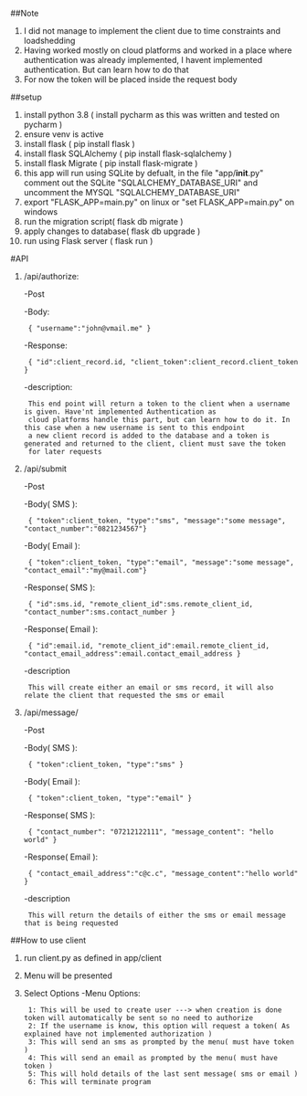 ##Note
1. I did not manage to implement the client due to time constraints and loadshedding
2. Having worked mostly on cloud platforms and worked in a place where authentication was already implemented, I havent implemented authentication. But can learn how to do that
3. For now the token will be placed inside the request body


##setup
1. install python 3.8 ( install pycharm as this was written and tested on pycharm )
2. ensure venv is active
3. install flask ( pip install flask )
4. install flask SQLAlchemy ( pip install flask-sqlalchemy )
5. install flask Migrate ( pip install flask-migrate )
6. this app will run using SQLite by defualt, in the file "app/__init__.py" comment out the SQLite "SQLALCHEMY_DATABASE_URI" and uncomment
   the MYSQL "SQLALCHEMY_DATABASE_URI"
7. export "FLASK_APP=main.py" on linux or "set FLASK_APP=main.py" on windows 
7. run the migration script( flask db migrate )
8. apply changes to database( flask db upgrade )
9. run using Flask server ( flask run )

#API
1. /api/authorize:

    -Post
    
    -Body:
        
        { "username":"john@vmail.me" }
    
    -Response:
        
        { "id":client_record.id, "client_token":client_record.client_token }
    
    -description:
        
        This end point will return a token to the client when a username is given. Have'nt implemented Authentication as 
        cloud platforms handle this part, but can learn how to do it. In this case when a new username is sent to this endpoint
        a new client record is added to the database and a token is generated and returned to the client, client must save the token
        for later requests
        
2. /api/submit
    
    -Post
    
    -Body( SMS ):
        
        { "token":client_token, "type":"sms", "message":"some message", "contact_number":"0821234567"}
        
    -Body( Email ):
        
        { "token":client_token, "type":"email", "message":"some message", "contact_email":"my@mail.com"}
        
    -Response( SMS ):
        
        { "id":sms.id, "remote_client_id":sms.remote_client_id, "contact_number":sms.contact_number }
        
    -Response( Email ):
        
        { "id":email.id, "remote_client_id":email.remote_client_id, "contact_email_address":email.contact_email_address }
     
    -description
        
        This will create either an email or sms record, it will also relate the client that requested the sms or email 
        
3. /api/message/<id>
    
    -Post
    
    -Body( SMS ):
    
        { "token":client_token, "type":"sms" }
        
    -Body( Email ):
        
        { "token":client_token, "type":"email" }
        
    -Response( SMS ):
        
        { "contact_number": "07212122111", "message_content": "hello world" }
        
    -Response( Email ):
        
        { "contact_email_address":"c@c.c", "message_content":"hello world" }
        
    -description
        
        This will return the details of either the sms or email message that is being requested
        
        
##How to use client
1. run client.py as defined in app/client
2. Menu will be presented
3. Select Options
    -Menu Options:
        
        1: This will be used to create user ---> when creation is done token will automatically be sent so no need to authorize
        2: If the username is know, this option will request a token( As explained have not implemented authorization )
        3: This will send an sms as prompted by the menu( must have token )
        4: This will send an email as prompted by the menu( must have token )
        5: This will hold details of the last sent message( sms or email )
        6: This will terminate program
